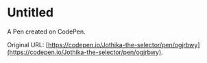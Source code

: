# Untitled

A Pen created on CodePen.

Original URL: [https://codepen.io/Jothika-the-selector/pen/ogjrbwy](https://codepen.io/Jothika-the-selector/pen/ogjrbwy).

